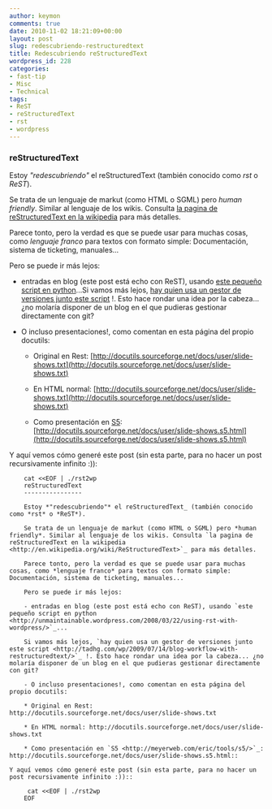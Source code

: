 ```yaml
---
author: keymon
comments: true
date: 2010-11-02 18:21:09+00:00
layout: post
slug: redescubriendo-restructuredtext
title: Redescubriendo reStructuredText
wordpress_id: 228
categories:
- fast-tip
- Misc
- Technical
tags:
- ReST
- reStructuredText
- rst
- wordpress
---
```


### reStructuredText


Estoy _"redescubriendo"_ el reStructuredText (también conocido como _rst_ o _ReST_).

Se trata de un lenguaje de markut (como HTML o SGML) pero _human friendly_. Similar al lenguaje de los wikis. Consulta [la pagina de reStructuredText en la wikipedia](http://en.wikipedia.org/wiki/ReStructuredText) para más detalles.

Parece tonto, pero la verdad es que se puede usar para muchas cosas, como _lenguaje franco_ para textos con formato simple: Documentación, sistema de ticketing, manuales...

Pero se puede ir más lejos:



	
  * entradas en blog (este post está echo con ReST), usando [este pequeño script en python](http://unmaintainable.wordpress.com/2008/03/22/using-rst-with-wordpress/)...Si vamos más lejos, [hay quien usa un gestor de versiones junto este script](http://tadhg.com/wp/2009/07/14/blog-workflow-with-restructuredtext/) !. Esto hace rondar una idea por la cabeza... ¿no molaría disponer de un blog en el que pudieras gestionar directamente con git?

	
  * O incluso presentaciones!, como comentan en esta página del propio docutils:

	
    * Original en Rest: [http://docutils.sourceforge.net/docs/user/slide-shows.txt](http://docutils.sourceforge.net/docs/user/slide-shows.txt)

	
    * En HTML normal: [http://docutils.sourceforge.net/docs/user/slide-shows.txt](http://docutils.sourceforge.net/docs/user/slide-shows.txt)

	
    * Como presentación en [S5](http://meyerweb.com/eric/tools/s5/): [http://docutils.sourceforge.net/docs/user/slide-shows.s5.html](http://docutils.sourceforge.net/docs/user/slide-shows.s5.html)





Y aquí vemos cómo generé este post (sin esta parte, para no hacer un post recursivamente infinito :)):

    
        cat <<EOF | ./rst2wp
        reStructuredText
        ----------------
    
        Estoy *"redescubriendo"* el reStructuredText_ (también conocido como *rst* o *ReST*).
    
        Se trata de un lenguaje de markut (como HTML o SGML) pero *human friendly*. Similar al lenguaje de los wikis. Consulta `la pagina de reStructuredText en la wikipedia <http://en.wikipedia.org/wiki/ReStructuredText>`_ para más detalles.
    
        Parece tonto, pero la verdad es que se puede usar para muchas cosas, como *lenguaje franco* para textos con formato simple: Documentación, sistema de ticketing, manuales...
    
        Pero se puede ir más lejos:
    
        - entradas en blog (este post está echo con ReST), usando `este pequeño script en python <http://unmaintainable.wordpress.com/2008/03/22/using-rst-with-wordpress/>`_...
    
        Si vamos más lejos, `hay quien usa un gestor de versiones junto este script <http://tadhg.com/wp/2009/07/14/blog-workflow-with-restructuredtext/>`_ !. Esto hace rondar una idea por la cabeza... ¿no molaría disponer de un blog en el que pudieras gestionar directamente con git?
    
        - O incluso presentaciones!, como comentan en esta página del propio docutils:
    
        * Original en Rest: http://docutils.sourceforge.net/docs/user/slide-shows.txt
    
        * En HTML normal: http://docutils.sourceforge.net/docs/user/slide-shows.txt
    
        * Como presentación en `S5 <http://meyerweb.com/eric/tools/s5/>`_: http://docutils.sourceforge.net/docs/user/slide-shows.s5.html::
    
    Y aquí vemos cómo generé este post (sin esta parte, para no hacer un post recursivamente infinito :))::
    
         cat <<EOF | ./rst2wp
        EOF
    
